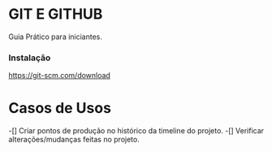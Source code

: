 # GIT E GITHUB

Guia Prático para iniciantes.

### Instalação 
https://git-scm.com/download

# Casos de Usos
-[] Criar pontos de produção no histórico da timeline do projeto.
-[] Verificar  alterações/mudanças feitas no projeto.
